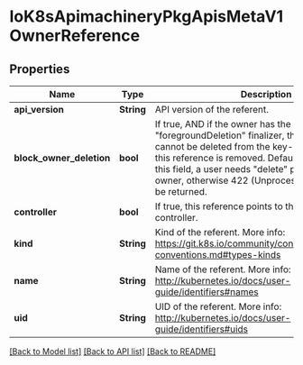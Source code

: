 # IoK8sApimachineryPkgApisMetaV1OwnerReference

## Properties
Name | Type | Description | Notes
------------ | ------------- | ------------- | -------------
**api_version** | **String** | API version of the referent. | 
**block_owner_deletion** | **bool** | If true, AND if the owner has the \"foregroundDeletion\" finalizer, then the owner cannot be deleted from the key-value store until this reference is removed. Defaults to false. To set this field, a user needs \"delete\" permission of the owner, otherwise 422 (Unprocessable Entity) will be returned. | [optional] 
**controller** | **bool** | If true, this reference points to the managing controller. | [optional] 
**kind** | **String** | Kind of the referent. More info: https://git.k8s.io/community/contributors/devel/api-conventions.md#types-kinds | 
**name** | **String** | Name of the referent. More info: http://kubernetes.io/docs/user-guide/identifiers#names | 
**uid** | **String** | UID of the referent. More info: http://kubernetes.io/docs/user-guide/identifiers#uids | 

[[Back to Model list]](../README.md#documentation-for-models) [[Back to API list]](../README.md#documentation-for-api-endpoints) [[Back to README]](../README.md)


